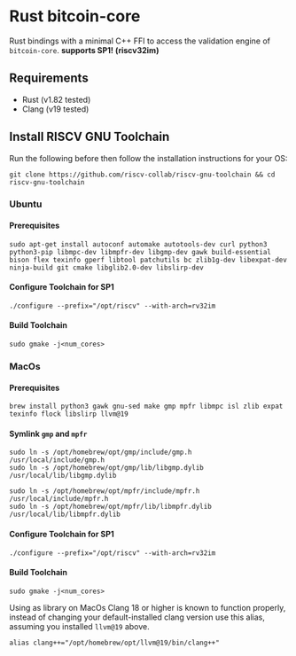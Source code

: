 # Rust bitcoin-core
Rust bindings with a minimal C++ FFI to access the validation engine of `bitcoin-core`.
**supports SP1! (riscv32im)**

## Requirements

- Rust (v1.82 tested)
- Clang (v19 tested)

## Install RISCV GNU Toolchain

Run the following before then follow the installation instructions for your OS:
```
git clone https://github.com/riscv-collab/riscv-gnu-toolchain && cd riscv-gnu-toolchain
```

### Ubuntu 
#### Prerequisites
```
sudo apt-get install autoconf automake autotools-dev curl python3 python3-pip libmpc-dev libmpfr-dev libgmp-dev gawk build-essential bison flex texinfo gperf libtool patchutils bc zlib1g-dev libexpat-dev ninja-build git cmake libglib2.0-dev libslirp-dev
```


#### Configure Toolchain for SP1
```
./configure --prefix="/opt/riscv" --with-arch=rv32im
```

#### Build Toolchain 
```
sudo gmake -j<num_cores>
```

### MacOs
#### Prerequisites
```
brew install python3 gawk gnu-sed make gmp mpfr libmpc isl zlib expat texinfo flock libslirp llvm@19
```

#### Symlink `gmp` and `mpfr` 
```
sudo ln -s /opt/homebrew/opt/gmp/include/gmp.h /usr/local/include/gmp.h
sudo ln -s /opt/homebrew/opt/gmp/lib/libgmp.dylib /usr/local/lib/libgmp.dylib

sudo ln -s /opt/homebrew/opt/mpfr/include/mpfr.h /usr/local/include/mpfr.h
sudo ln -s /opt/homebrew/opt/mpfr/lib/libmpfr.dylib /usr/local/lib/libmpfr.dylib
```

#### Configure Toolchain for SP1
```
./configure --prefix="/opt/riscv" --with-arch=rv32im
```

#### Build Toolchain 
```
sudo gmake -j<num_cores>
```

Using as library on MacOs
Clang 18 or higher is known to function properly, instead of changing your default-installed clang version use this alias, assuming you installed `llvm@19` above. 
```
alias clang++="/opt/homebrew/opt/llvm@19/bin/clang++"
```
